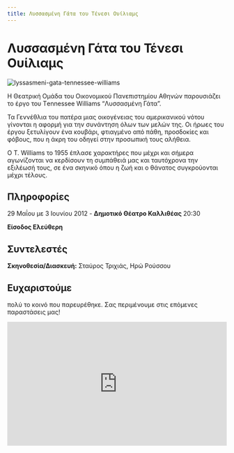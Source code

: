 ```yaml
---
title: Λυσσασμένη Γάτα του Τένεσι Ουίλιαμς
---
```


# Λυσσασμένη Γάτα του Τένεσι Ουίλιαμς

![lyssasmeni-gata-tennessee-williams](https://github.com/theatrikiopa/theatrikiopa.eu/assets/16403754/36a78d83-c39d-4f93-8d8b-4d5c3d1756aa)

Η Θεατρική Ομάδα του Οικονομικού Πανεπιστημίου Αθηνών παρουσιάζει το έργο του Τennessee Williams “Λυσσασμένη Γάτα”.

Τα Γεννέθλια του πατέρα μιας οικογένειας του αμερικανικού νότου γίνονται η αφορμή για την συνάντηση όλων των μελών της. Οι ήρωες του έργου ξετυλίγουν ένα κουβάρι, φτιαγμένο από πάθη, προσδοκίες και φόβους, που η άκρη του οδηγεί στην προσωπική τους αλήθεια.

Ο T. Williams το 1955 έπλασε χαρακτήρες που μέχρι και σήμερα αγωνίζονται να κερδίσουν τη συμπάθειά μας και ταυτόχρονα την εξιλέωσή τους, σε ένα σκηνικό όπου η ζωή και ο θάνατος συγκρούονται μέχρι τέλους.

## Πληροφορίες
29 Μαΐου με 3 Ιουνίου 2012 - **Δημοτικό Θέατρο Καλλιθέας** 20:30

**Είσοδος Ελεύθερη**

## Συντελεστές
**Σκηνοθεσία/Διασκευή:** Σταύρος Τριχιάς, Ηρώ Ρούσσου

## Ευχαριστούμε 
πολύ το κοινό που παρευρέθηκε. Σας περιμένουμε στις επόμενες παραστάσεις μας!

<div style="position: relative; width: 100%; height: 0; padding-top: 56.25%;">
    <iframe src="https://youtube.com/embed/YchctVcqZxw" title="YouTube video player" frameborder="0" allow="accelerometer; autoplay; clipboard-write; encrypted-media; gyroscope; picture-in-picture" allowfullscreen style="position: absolute; top: 0; left: 0; width: 100%; height: 100%;"></iframe>
</div>
